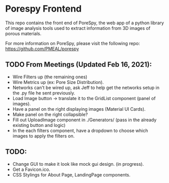 # Porespy Frontend

This repo contains the front end of PoreSpy, the web app of a python library of image analysis tools used to extract information from 3D images of porous materials.

For more information on PoreSpy, please visit the following repo: https://github.com/PMEAL/porespy


## TODO From Meetings (Updated Feb 16, 2021):

- Wire Filters up (the remaining ones)
- Wire Metrics up (ex: Pore Size Distribution).
- Networks can't be wired up, ask Jeff to help get the networks setup in the .py file he sent previously.
- Load Image button -> translate it to the GridList component (panel of images).
- Have a panel on the right displaying images (Material UI Cards).
- Make panel on the right collapsible?
- Fill out UploadImage component in ./Generators/ (pass in the already existing button and logic)
- In the each filters component, have a dropdown to choose which images to apply the filters on.

## TODO:

- Change GUI to make it look like mock gui design. (in progress).
- Get a Favicon.ico.
- CSS Stylings for About Page, LandingPage components.
